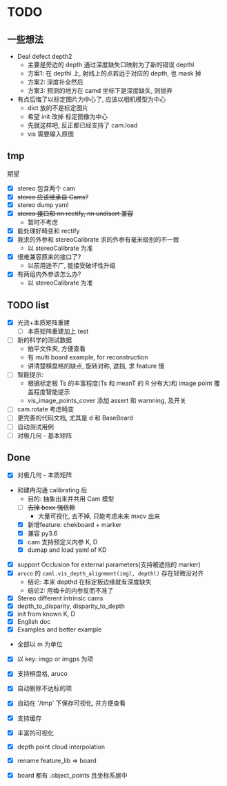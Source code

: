 # TODO

## 一些想法
- Deal defect depth2
    - 主要是旁边的 depth 通过深度缺失口映射为了新的错误 depthl
    - 方案1: 在 depthl 上, 射线上的点若远于对应的 depth, 也 mask 掉
    - 方案2: 深度补全然后
    - 方案3: 预测的地方在 camd 坐标下是深度缺失, 则抛弃
- 有点后悔了以标定图片为中心了, 应该以相机模型为中心
    - dict 放的不是标定图片
    - 希望 init 改掉 标定图像为中心
    - 先就这样吧, 反正都已经支持了 cam.load
    - vis 需要输入原图

## tmp
期望
- [x] stereo 包含两个 cam
- [x] ~~stereo 应该继承自 Cams?~~
- [x] stereo dump yaml
- [x] ~~stereo 接口和 nn rectify, nn undisort 兼容~~
    - 暂时不考虑
- [x] 能处理好畸变和 rectify 
- [x] 我求的外参和 stereoCalibrate 求的外参有毫米级别的不一致
    - 以 stereoCalibrate 为准
- [x] 很难兼容原来的接口了?
    - 以前用途不广, 能接受破坏性升级
- [x] 有两组内外参该怎么办?
    - 以 stereoCalibrate 为准

## TODO list
- [x] 光流+本质矩阵重建
    - [ ] 本质矩阵重建加上 test
- [ ] 新的科学的测试数据
    - 拍平文件夹, 方便查看
    - 有 multi board example, for reconstruction
    - 讲清楚棋盘格的缺点, 旋转对称, 遮挡, 求 feature 慢
- [ ] 智能提示:
    - 根据标定板 Ts 的丰富程度(Ts 和 meanT 的 R 分布大)和 image point 覆盖程度智能提示
    - vis_image_points_cover 添加 assert 和 warnning, 及开关
- [ ] cam.rotate 考虑畸变
- [ ] 更完善的代码文档, 尤其是 d 和 BaseBoard
- [ ] 自动测试用例
- [ ] 对极几何 - 基本矩阵
## Done
- [x] 对极几何 - 本质矩阵
- 和建冉沟通 calibrating 后
    - 目的: 抽象出来并共用 Cam 模型
    - [ ] ~~去掉 boxx 强依赖~~
        - 大量可视化, 去不掉, 只能考虑未来 mxcv 出来
    - [x] 新增feature: chekboard + marker
    - [x] 兼容 py3.6
    - [x] cam 支持预定义内参 K, D
    - [x] dumap and load yaml of KD
- [x] support Occlusion for external parameters(支持被遮挡的 marker)
- [x] `aruco` 的 `caml.vis_depth_alignment(imgl, depthl)` 存在轻微没对齐
    - 结论: 本来 depthd 在标定板边缘就有深度缺失
    - 结论2: 用梅卡的内参反而不准了
- [x] Stereo different intrinsic cams
- [x] depth_to_disparity, disparity_to_depth
- [x] init from known K, D
- [x] English doc
- [x] Examples and better example 
- 全部以 m 为单位
- [x] 以 key: imgp or imgps 为项
- [x] 支持棋盘格, aruco
- [x] 自动剔除不达标的项
- [x] 自动在 '/tmp' 下保存可视化, 并方便查看
- [x] 支持缓存
- [x] 丰富的可视化
- [x] depth point cloud interpolation
- [x] rename feature_lib => board
- [x] board 都有 .object_points 且坐标系居中

